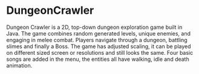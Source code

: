 # DungeonCrawler
Dungeon Crawler is a 2D, top-down dungeon exploration game built in Java.
The game combines random generated levels, unique enemies, and engaging in melee combat.
Players navigate through a dungeon, battling slimes and finally a Boss.
The game has adjusted scaling, it can be played on different sized screen or resolutions and still looks the same.
Four basic songs are added in the menu, the entities all have walking, idle and death animation.
